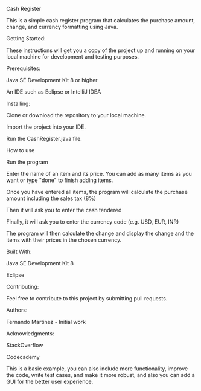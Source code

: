 Cash Register

This is a simple cash register program that calculates the purchase amount, change, and currency formatting using Java.

Getting Started:

These instructions will get you a copy of the project up and running on your local machine for development and testing purposes.

Prerequisites:

Java SE Development Kit 8 or higher

An IDE such as Eclipse or IntelliJ IDEA


Installing:

Clone or download the repository to your local machine.

Import the project into your IDE.

Run the CashRegister.java file.


How to use

Run the program

Enter the name of an item and its price. You can add as many items as you want or type "done" to finish adding items.

Once you have entered all items, the program will calculate the purchase amount including the sales tax (8%)

Then it will ask you to enter the cash tendered

Finally, it will ask you to enter the currency code (e.g. USD, EUR, INR)

The program will then calculate the change and display the change and the items with their prices in the chosen currency.


Built With:

Java SE Development Kit 8

Eclipse

Contributing:

Feel free to contribute to this project by submitting pull requests.

Authors:

Fernando Martinez - Initial work

Acknowledgments:

StackOverflow

Codecademy

This is a basic example, you can also include more functionality, improve the code, write test cases, and make it more robust, and also you can add a GUI for the better user experience.
